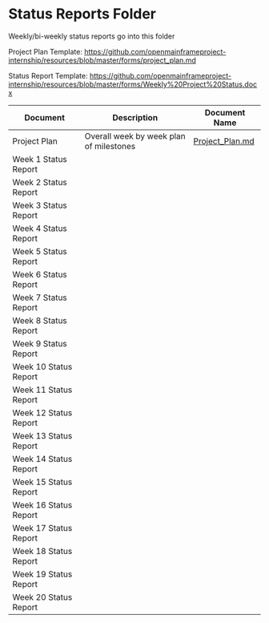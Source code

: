 # Status Reports Folder
Weekly/bi-weekly status reports go into this folder

Project Plan Template: https://github.com/openmainframeproject-internship/resources/blob/master/forms/project_plan.md

Status Report Template: https://github.com/openmainframeproject-internship/resources/blob/master/forms/Weekly%20Project%20Status.docx

| Document | Description | Document Name |
|---|---|---|
| Project Plan | Overall week by week plan of milestones | [Project_Plan.md](https://github.com/openmainframeproject-internship/COBOL-Programming-Course/blob/master/Status%20Reports/Project_Plan.md) |
| Week 1 Status Report | | | 
| Week 2 Status Report | | |
| Week 3 Status Report | | |
| Week 4 Status Report | | |
| Week 5 Status Report | | |
| Week 6 Status Report | | |
| Week 7 Status Report | | |
| Week 8 Status Report | | |
| Week 9 Status Report | | |
| Week 10 Status Report | | |
| Week 11 Status Report | | |
| Week 12 Status Report | | |
| Week 13 Status Report | | |
| Week 14 Status Report | | |
| Week 15 Status Report | | |
| Week 16 Status Report | | |
| Week 17 Status Report | | |
| Week 18 Status Report | | |
| Week 19 Status Report | | |
| Week 20 Status Report | | |
